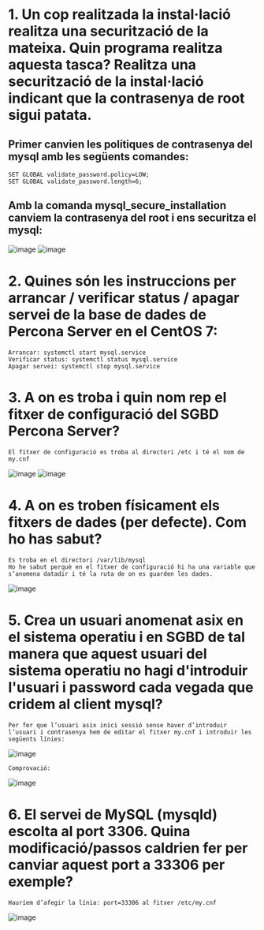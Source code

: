 # 1. Un cop realitzada la instal·lació realitza una securització de la mateixa. Quin programa realitza aquesta tasca? Realitza una securització de la instal·lació indicant que la contrasenya de root sigui patata.
      
## Primer canvien les polítiques de contrasenya del mysql amb les següents comandes:
    SET GLOBAL validate_password.policy=LOW;
    SET GLOBAL validate_password.length=6;

## Amb la comanda mysql_secure_installation canviem la contrasenya del root i ens securitza el mysql:
 ![image](https://user-images.githubusercontent.com/61474562/154500390-175c5daf-aef7-41b6-af08-5682138afce3.png)
 ![image](https://user-images.githubusercontent.com/61474562/154500504-3726ef96-e382-4220-80c1-67ba2d96f012.png)

# 2. Quines són les instruccions per arrancar / verificar status / apagar servei de la base de dades de Percona Server en el CentOS 7:
    Arrancar: systemctl start mysql.service
    Verificar status: systemctl status mysql.service
    Apagar servei: systemctl stop mysql.service

# 3.	A on es troba i quin nom rep el fitxer de configuració del SGBD Percona Server?
    El fitxer de configuració es troba al directori /etc i té el nom de my.cnf
  
  ![image](https://user-images.githubusercontent.com/61474562/154501528-79c16b20-5272-453a-b307-6a8cee389849.png)
  ![image](https://user-images.githubusercontent.com/61474562/154501957-be1cfab4-fe51-46d1-aa33-d6dbea20451e.png)

# 4.	A on es troben físicament els fitxers de dades (per defecte). Com ho has sabut?
    Es troba en el directori /var/lib/mysql
    Ho he sabut perquè en el fitxer de configuració hi ha una variable que s’anomena datadir i té la ruta de on es guarden les dades.
  ![image](https://user-images.githubusercontent.com/61474562/154502427-a4ed1af2-6ab0-4557-b70d-3b2a86ebc18d.png)
  
# 5.	Crea un usuari anomenat asix en el sistema operatiu i en SGBD de tal manera que aquest usuari del sistema operatiu no hagi d'introduir l'usuari i password cada vegada que cridem al client mysql?
    Per fer que l’usuari asix inici sessió sense haver d’introduir l’usuari i contrasenya hem de editar el fitxer my.cnf i introduir les següents línies:
  ![image](https://user-images.githubusercontent.com/61474562/154502955-d585a89a-a73d-4a0c-93f8-1e11ef1083d4.png)
     
    Comprovació:
  ![image](https://user-images.githubusercontent.com/61474562/154503074-06c6cc93-963a-467d-949d-1e9cd1ce38f8.png)

# 6.	El servei de MySQL (mysqld) escolta al port 3306. Quina modificació/passos caldrien fer per canviar aquest port a 33306 per exemple?
    Hauríem d’afegir la línia: port=33306 al fitxer /etc/my.cnf
  ![image](https://user-images.githubusercontent.com/61474562/154503285-aed83825-0e58-4c4a-b01c-df76bde9ede8.png)






